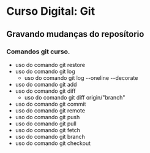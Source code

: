 # Curso Digital: Git

## Gravando mudanças do reposítorio

### Comandos git curso.
*   uso do comando git restore
*   uso do comando git log
    * uso do comando git log --oneline --decorate
*   uso do comando git add
*   uso do comando git diff
    *   uso do comando git diff origin/"branch"
*   uso do comando git commit
*   uso do comando git remote
*   uso do comando git push
*   uso do comando git pull
*   uso do comando git fetch
*   uso do comando git branch
*   uso do comando git checkout